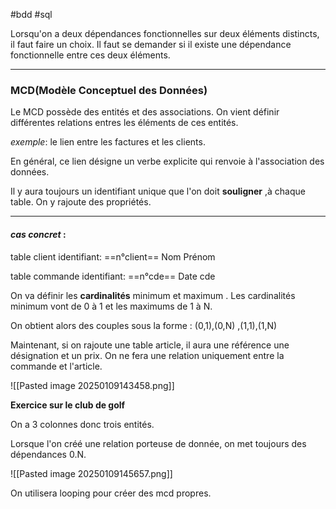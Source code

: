 #bdd #sql

Lorsqu'on a deux dépendances fonctionnelles sur deux éléments distincts, il faut faire un choix.
Il faut se demander si il existe une dépendance fonctionnelle entre ces deux éléments.

--- 

### **MCD(Modèle Conceptuel des Données)**

Le MCD possède des entités et des associations.
On vient définir différentes relations entres les éléments de ces entités.

*exemple*: le lien entre les factures et les clients.

En général, ce lien désigne un verbe explicite qui renvoie à l'association des données.

Il y aura toujours un identifiant unique que l'on doit **souligner** ,à chaque table.
On y rajoute des propriétés. 

---
#### *cas concret* :   
table client 
	identifiant: ==n°client==
	Nom
	Prénom

table commande 
	identifiant: ==n°cde==
	Date cde

On va définir les **cardinalités** minimum et maximum .
Les cardinalités minimum vont de 0 à 1 et les maximums de 1 à N.

On obtient alors des couples sous la forme :
						(0,1),(0,N) ,(1,1),(1,N)

Maintenant, si on rajoute une table article, il aura une référence une désignation et un prix.
On ne fera une relation uniquement entre la commande et l'article.

![[Pasted image 20250109143458.png]]

**Exercice sur le club de golf** 

On a 3 colonnes donc trois entités.

Lorsque l'on créé une relation porteuse de donnée, on met toujours des dépendances 0.N.

![[Pasted image 20250109145657.png]]

On utilisera looping pour créer des mcd propres.
